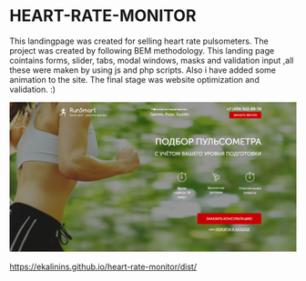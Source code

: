 # HEART-RATE-MONITOR
This landingpage was created for selling heart rate pulsometers. The project was created by following BEM methodology. This landing page cointains forms, slider, tabs, modal windows, masks and validation input ,all these were maken by using js and php scripts. Also i have added some animation to the site. The final stage was website optimization and validation. :)

![](src/img/puslemain.PNG)

https://ekalinins.github.io/heart-rate-monitor/dist/
